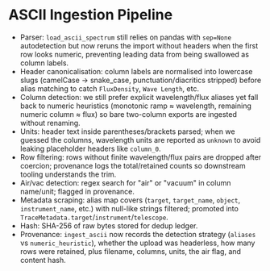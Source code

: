 # ASCII Ingestion Pipeline

- Parser: `load_ascii_spectrum` still relies on pandas with `sep=None` autodetection but now reruns the
  import without headers when the first row looks numeric, preventing leading data from being swallowed as
  column labels.
- Header canonicalisation: column labels are normalised into lowercase slugs (camelCase → snake_case,
  punctuation/diacritics stripped) before alias matching to catch `FluxDensity`, `Wave Length`, etc.
- Column detection: we still prefer explicit wavelength/flux aliases yet fall back to numeric heuristics
  (monotonic ramp ≈ wavelength, remaining numeric column ≈ flux) so bare two-column exports are ingested
  without renaming.
- Units: header text inside parentheses/brackets parsed; when we guessed the columns, wavelength units are
  reported as `unknown` to avoid leaking placeholder headers like `column_0`.
- Row filtering: rows without finite wavelength/flux pairs are dropped after coercion; provenance logs the
  total/retained counts so downstream tooling understands the trim.
- Air/vac detection: regex search for "air" or "vacuum" in column name/unit; flagged in provenance.
- Metadata scraping: alias map covers (`target`, `target_name`, `object`, `instrument_name`, etc.) with
  null-like strings filtered; promoted into `TraceMetadata.target`/`instrument`/`telescope`.
- Hash: SHA-256 of raw bytes stored for dedup ledger.
- Provenance: `ingest_ascii` now records the detection strategy (`aliases` vs `numeric_heuristic`), whether
  the upload was headerless, how many rows were retained, plus filename, columns, units, the air flag, and
  content hash.
